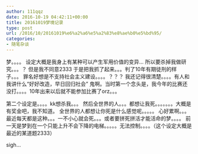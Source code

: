 ```yaml
---
author: 111qqz
date: 2016-10-19 04:42:11+00:00
title: 20161019梦境记录
type: post
url: /2016/10/20161019%e6%a2%a6%e5%a2%83%e8%ae%b0%e5%bd%95/
categories:
- 随笔杂谈
---
```


梦。。。。
设定大概是我身上有某种可以产生军用价值的变异...
所以要杀掉我做研究。。。？
但是我不同意2333 于是把我抓了起来。。。判了10年有期徒刑的样子。。。
罪名好想是不支持社会主义建设。。。。？？？
我还记得很清楚。。。。有人和我讲什么“好好改造，早日回归社会”
鬼啊。当时第一个念头是，我今年的比赛还没打。。。。10年出来以后就不能参加比赛了orz。。。

第二个设定是。。。。kk想杀我。。。
然后全世界的人。。。都想让我死。。。。。。。大概是有奖金吧，我不知道。
全世界的人都想让你死是什么感觉呢。。。。。
心好累啊。。。
最近每天都是这种。。。一不小心就会死。。。或者要拼死拼活才能活命的梦。。。。
前一天是梦到在一个只能上升不会下降的电梯。。。。。无法控制。。。。（这个设定大概是最近的某道题2333）

sigh...
